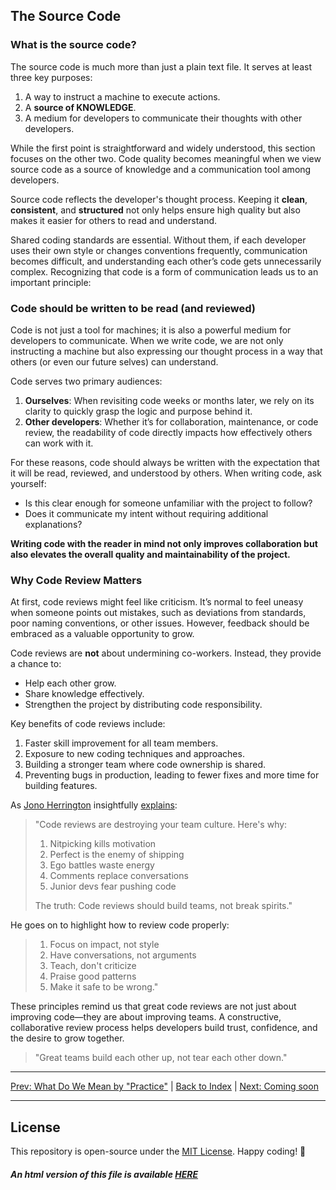 ## The Source Code

### What is the source code?

The source code is much more than just a plain text file. It serves at least three key purposes:
1. A way to instruct a machine to execute actions.  
2. A **source of KNOWLEDGE**.  
3. A medium for developers to communicate their thoughts with other developers.  

While the first point is straightforward and widely understood, this section focuses on the other two. Code quality becomes meaningful when we view source code as a source of knowledge and a communication tool among developers.

Source code reflects the developer's thought process. Keeping it **clean**, **consistent**, and **structured** not only helps ensure high quality but also makes it easier for others to read and understand.

Shared coding standards are essential. Without them, if each developer uses their own style or changes conventions frequently, communication becomes difficult, and understanding each other’s code gets unnecessarily complex. Recognizing that code is a form of communication leads us to an important principle:

### Code should be written to be read (and reviewed)

Code is not just a tool for machines; it is also a powerful medium for developers to communicate. When we write code, we are not only instructing a machine but also expressing our thought process in a way that others (or even our future selves) can understand.

Code serves two primary audiences:
1. **Ourselves**: When revisiting code weeks or months later, we rely on its clarity to quickly grasp the logic and purpose behind it.  
2. **Other developers**: Whether it’s for collaboration, maintenance, or code review, the readability of code directly impacts how effectively others can work with it.

For these reasons, code should always be written with the expectation that it will be read, reviewed, and understood by others. When writing code, ask yourself:
- Is this clear enough for someone unfamiliar with the project to follow?  
- Does it communicate my intent without requiring additional explanations?  

**Writing code with the reader in mind not only improves collaboration but also elevates the overall quality and maintainability of the project.**

### Why Code Review Matters

At first, code reviews might feel like criticism. It’s normal to feel uneasy when someone points out mistakes, such as deviations from standards, poor naming conventions, or other issues. However, feedback should be embraced as a valuable opportunity to grow.

Code reviews are **not** about undermining co-workers. Instead, they provide a chance to:
- Help each other grow.
- Share knowledge effectively.
- Strengthen the project by distributing code responsibility.

Key benefits of code reviews include:
1. Faster skill improvement for all team members.  
2. Exposure to new coding techniques and approaches.  
3. Building a stronger team where code ownership is shared.  
4. Preventing bugs in production, leading to fewer fixes and more time for building features.  

As [Jono Herrington](https://www.linkedin.com/in/jono-herrington/) insightfully [explains](https://www.linkedin.com/posts/jono-herrington_code-reviews-are-destroying-your-team-culture-activity-7272943291858337792-yhqg):

> "Code reviews are destroying your team culture. Here's why:  
> 
> 1. Nitpicking kills motivation  
> 2. Perfect is the enemy of shipping  
> 3. Ego battles waste energy  
> 4. Comments replace conversations  
> 5. Junior devs fear pushing code  
> 
> The truth: Code reviews should build teams, not break spirits."

He goes on to highlight how to review code properly:  
> 1. Focus on impact, not style  
> 2. Have conversations, not arguments  
> 3. Teach, don't criticize  
> 4. Praise good patterns  
> 5. Make it safe to be wrong."

These principles remind us that great code reviews are not just about improving code—they are about improving teams. A constructive, collaborative review process helps developers build trust, confidence, and the desire to grow together.  

> "Great teams build each other up, not tear each other down."

---

[Prev: What Do We Mean by "Practice"](./What_Practice.md) | [Back to Index](../README.md) | [Next: Coming soon](https://github.com/gnespolino)

---
## License
This repository is open-source under the [MIT License](/LICENSE.md).
Happy coding! 🎉
##### An html version of this file is available [HERE](https://gnespolino.github.io/devhandbook/index.html)